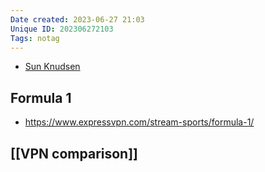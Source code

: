 ```yaml
---
Date created: 2023-06-27 21:03
Unique ID: 202306272103
Tags: notag
---
```

- [Sun Knudsen](https://youtube.com/watch?v=pp-INfssWBo&feature=shareb)
## Formula 1
- https://www.expressvpn.com/stream-sports/formula-1/
## [[VPN comparison]]
